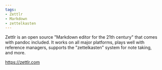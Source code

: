 ```yaml
---
tags:
- Zettlr
- Markdown
- zettelkasten
---
```


Zettlr is an open source "Markdown editor for the 21th century" that
comes with pandoc included. It works on all major platforms, plays well
with reference managers, supports the "zettelkasten" system for note
taking, and more.

https://zettlr.com
